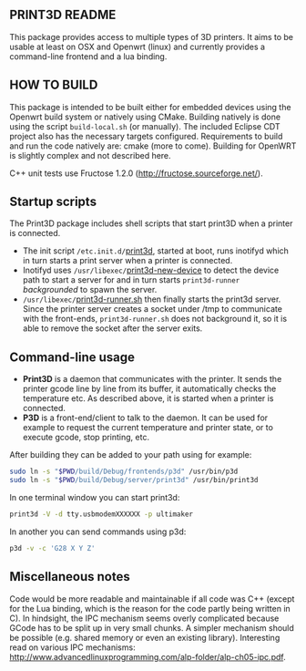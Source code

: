 ## PRINT3D README

This package provides access to multiple types of 3D printers. It aims to be usable at least on
OSX and Openwrt (linux) and currently provides a command-line frontend and a lua binding.


## HOW TO BUILD

This package is intended to be built either for embedded devices using the Openwrt build system or natively using CMake.
Building natively is done using the script `build-local.sh` (or manually). The included Eclipse CDT project also has the necessary targets configured. Requirements to build and run the code natively are: cmake (more to come).
Building for OpenWRT is slightly complex and not described here.

C++ unit tests use Fructose 1.2.0 (http://fructose.sourceforge.net/).


## Startup scripts

The Print3D package includes shell scripts that start print3D when a printer is connected.
- The init script `/etc.init.d/`[print3d](https://github.com/Doodle3D/print3d/blob/master/src/script/print3d_init), started at boot, runs inotifyd which in turn starts a print server when a printer is connected.
- Inotifyd uses `/usr/libexec/`[print3d-new-device](https://github.com/Doodle3D/print3d/blob/master/src/script/print3d-new-device.sh) to detect the device path to start a server for and in turn starts `print3d-runner` _backgrounded_ to spawn the server.
- `/usr/libexec/`[print3d-runner.sh](https://github.com/Doodle3D/print3d/blob/master/src/script/print3d-runner.sh) then finally starts the print3d server. Since the printer server creates a socket under /tmp to communicate with the front-ends, `print3d-runner.sh` does not background it, so it is able to remove the socket after the server exits.


## Command-line usage

- **Print3D** is a daemon that communicates with the printer. It sends the printer gcode line by line from its buffer, it automatically checks the temperature etc. As described above, it is started when a printer is connected.
- **P3D** is a front-end/client to talk to the daemon. It can be used for example to request the current temperature and printer state, or to execute gcode, stop printing, etc.

After building they can be added to your path using for example:
``` bash
sudo ln -s "$PWD/build/Debug/frontends/p3d" /usr/bin/p3d
sudo ln -s "$PWD/build/Debug/server/print3d" /usr/bin/print3d
```
In one terminal window you can start print3d:
``` bash
print3d -V -d tty.usbmodemXXXXXX -p ultimaker
```
In another you can send commands using p3d:
``` bash
p3d -v -c 'G28 X Y Z'
```


## Miscellaneous notes

Code would be more readable and maintainable if all code was C++ (except for the Lua binding, which is the reason for the code partly being written in C).
In hindsight, the IPC mechanism seems overly complicated because GCode has to be split up in very small chunks. A simpler mechanism should be possible (e.g. shared memory or even an existing library). Interesting read on various IPC mechanisms: <http://www.advancedlinuxprogramming.com/alp-folder/alp-ch05-ipc.pdf>.
